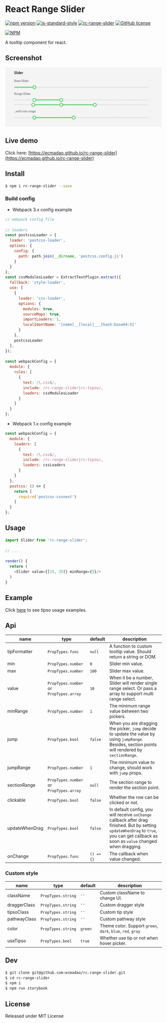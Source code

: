 # React Range Slider

[![npm version](https://badge.fury.io/js/rc-range-slider.svg)](https://badge.fury.io/js/rc-range-slider)  [![js-standard-style](https://img.shields.io/badge/code%20style-standard-brightgreen.svg)](http://standardjs.com) [![rc-range-slider](http://img.shields.io/npm/dm/rc-range-slider.svg)](https://www.npmjs.com/package/rc-range-slider) [![GitHub license](https://img.shields.io/badge/license-MIT-blue.svg)](https://raw.githubusercontent.com/ecmadao/rc-range-slider/master/LICENSE)

[![NPM](https://nodei.co/npm/rc-range-slider.png?downloads=true&downloadRank=true&stars=true)](https://nodei.co/npm/rc-range-slider)

A tooltip component for react.

## Screenshot

![rc-range-slider](./screenshots/rc-range-slider.gif)

## Live demo

Click here: [https://ecmadao.github.io/rc-range-slider](https://ecmadao.github.io/rc-range-slider)

## Install

```bash
$ npm i rc-range-slider --save
```

### Build config

- Webpack 3.x config example

```javascript
// webpack config file

// loaders
const postcssLoader = {
  loader: 'postcss-loader',
  options: {
    config: {
      path: path.join(__dirname, 'postcss.config.js')
    }
  }
};
const cssModulesLoader = ExtractTextPlugin.extract({
  fallback: 'style-loader',
  use: [
    {
      loader: 'css-loader',
      options: {
        modules: true,
        sourceMaps: true,
        importLoaders: 1,
        localIdentName: '[name]__[local]___[hash:base64:5]'
      }
    },
    postcssLoader
  ],
});

const webpackConfig = {
  module: {
    rules: [
      {
        test: /\.css$/,
        include: /rc-range-slider|rc-tipso/,
        loaders: cssModulesLoader
      }
    ]
  }
};
```

- Webpack 1.x config example

```javascript
const webpackConfig = {
  module: {
    loaders: [
      {
        test: /\.css$/,
        include: /rc-range-slider|rc-tipso/,
        loaders: cssLoaders
      }
    ]
  },
  postcss: () => {
    return [
      require('postcss-cssnext')
    ]
  }
};
```

## Usage

```javascript
import Slider from 'rc-range-slider';

// ...

render() {
  return (
    <Slider value={[15, 35]} minRange={5}/>
  )
}
```

## Example

Click [here](./examples/SliderWrapper.jsx) to see tipso usage examples.

## Api

| name           | type                                    | default    | description                              |
| -------------- | --------------------------------------- | ---------- | ---------------------------------------- |
| tipFormatter   | `PropTypes.func`                        | `null`     | A function to custom tooltip value. Should return a string or DOM. |
| min            | `PropTypes.number`                      | `0`        | Slider min value.                        |
| max            | `PropTypes.number`                      | `100`      | Slider max value.                        |
| value          | `PropTypes.number` or `PropTypes.array` | `10`       | When it be a number, Slider will render single range select. Or pass a array to support multi range select. |
| minRange       | `PropTypes.number`                      | `1`        | The minimum range value between two pickers. |
| jump           | `PropTypes.bool`                        | `false`    | When you are dragging the picker, `jump` decide to update the value by using `jumpRange`. Besides, section points will rendered by `sectionRange`. |
| jumpRange        | `PropTypes.number`                      | `1`        | The minimum value to change, should work with `jump` props. |
| sectionRange        | `PropTypes.number` or `PropTypes.array`                      | `null`        | The section range to render the section point. |
| clickable      | `PropTypes.bool`                        | `false`    | Whether the row can be clicked or not.   |
| updateWhenDrag | `PropTypes.bool`                        | `false`    | In default config, you will receive `onChange` callback after drag finished. But by setting `updateWhenDrag` to `true`, you can get callback as soon as `value` changed when dragging. |
| onChange       | `PropTypes.func`                        | `() => {}` | The callback when value changed.         |

### Custom style

| name         | type               | default | description                              |
| ------------ | ------------------ | ------- | ---------------------------------------- |
| className    | `PropTypes.string` | `''`    | Custom className to change UI.           |
| draggerClass | `PropTypes.string` | `''`    | Custom dragger style                     |
| tipsoClass | `PropTypes.string` | `''`    | Custom tip style                     |
| pathwayClass | `PropTypes.string` | `''`    | Custom pathway style                     |
| color        | `PropTypes.string` | `green` | Theme color. Support `green`, `dark`, `blue`, `red`, `gray` |
| useTipso     | `PropTypes.bool`   | `true`  | Whether use tip or not when hover picker. |

## Dev

```bash
$ git clone git@github.com:ecmadao/rc-range-slider.git
$ cd rc-range-slider
$ npm i
$ npm run storybook
```

## License

Released under MIT License
